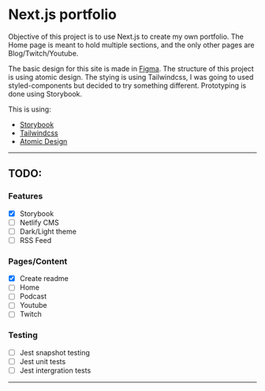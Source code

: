 # Next.js portfolio

Objective of this project is to use Next.js to create my own portfolio.
The Home page is meant to hold multiple sections, and the only other pages are Blog/Twitch/Youtube.

The basic design for this site is made in [Figma](https://www.figma.com/file/wLqVYuYcdFWoMFCHxxqA1c/JarrodKane?node-id=1%3A982).
The structure of this project is using atomic design.
The stying is using Tailwindcss, I was going to used styled-components but decided to try something different.
Prototyping is done using Storybook.

This is using:

- [Storybook](https://storybook.js.org/)
- [Tailwindcss](https://tailwindcss.com/)
- [Atomic Design](https://bradfrost.com/blog/post/atomic-web-design/)

---

## TODO:

### Features

- [x] Storybook
- [ ] Netlify CMS
- [ ] Dark/Light theme
- [ ] RSS Feed

### Pages/Content

- [x] Create readme
- [ ] Home
- [ ] Podcast
- [ ] Youtube
- [ ] Twitch

### Testing

- [ ] Jest snapshot testing
- [ ] Jest unit tests
- [ ] Jest intergration tests

---
